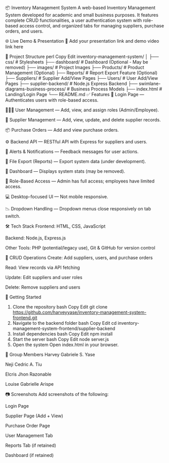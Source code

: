 📦 Inventory Management System
A web-based Inventory Management System developed for academic and small business purposes. It features complete CRUD functionalities, a user authentication system with role-based access control, and organized tabs for managing suppliers, purchase orders, and users.

🌐 Live Demo & Presentation
📌 Add your presentation link and demo video link here

📁 Project Structure
perl
Copy
Edit
inventory-management-system/
│
├── css/                       # Stylesheets
├── dashboard/                 # Dashboard (Optional - May be removed)
├── images/                    # Project Images
├── Products/                 # Product Management (Optional)
├── Reports/                  # Report Export Feature (Optional)
├── Suppliers/                # Supplier Add/View Pages
├── Users/                    # User Add/View Pages
├── supplier-backend/         # Node.js Express Backend
├── swimlane-diagrams-business-process/  # Business Process Models
├── index.html                # Landing/Login Page
└── README.md
✅ Features
🔐 Login Page — Authenticates users with role-based access.

🧑‍🤝‍🧑 User Management — Add, view, and assign roles (Admin/Employee).

🏪 Supplier Management — Add, view, update, and delete supplier records.

📦 Purchase Orders — Add and view purchase orders.

⚙️ Backend API — RESTful API with Express for suppliers and users.

🚨 Alerts & Notifications — Feedback messages for user actions.

📂 File Export (Reports) — Export system data (under development).

🧮 Dashboard — Displays system stats (may be removed).

🔑 Role-Based Access — Admin has full access; employees have limited access.

💻 Desktop-focused UI — Not mobile responsive.

📉 Dropdown Handling — Dropdown menus close responsively on tab switch.

🛠️ Tech Stack
Frontend: HTML, CSS, JavaScript

Backend: Node.js, Express.js

Other Tools: PHP (potential/legacy use), Git & GitHub for version control

🧪 CRUD Operations
Create: Add suppliers, users, and purchase orders

Read: View records via API fetching

Update: Edit suppliers and user roles

Delete: Remove suppliers and users

🚀 Getting Started
1. Clone the repository
bash
Copy
Edit
git clone https://github.com/harveyyase/inventory-management-system-frontend.git
2. Navigate to the backend folder
bash
Copy
Edit
cd inventory-management-system-frontend/supplier-backend
3. Install dependencies
bash
Copy
Edit
npm install
4. Start the server
bash
Copy
Edit
node server.js
5. Open the system
Open index.html in your browser.

👥 Group Members
Harvey Gabriele S. Yase

Neji Cedric A. Tiu

Elcris Jhon Razonable

Louise Gabrielle Arispe

📷 Screenshots
Add screenshots of the following:

Login Page

Supplier Page (Add + View)

Purchase Order Page

User Management Tab

Reports Tab (if retained)

Dashboard (if retained)
